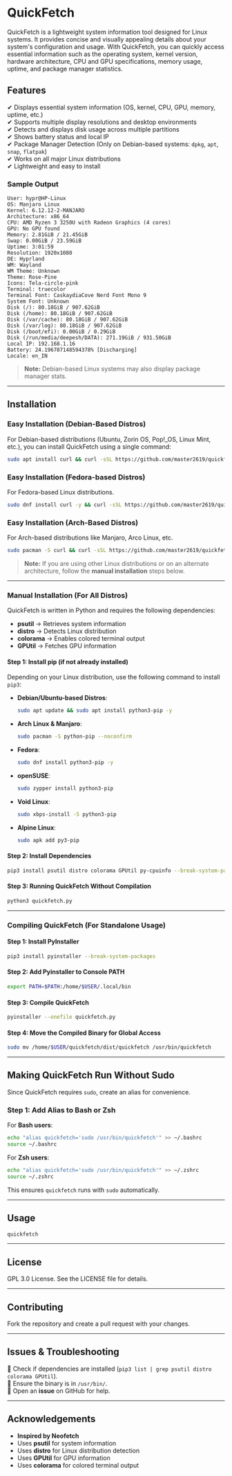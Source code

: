# **QuickFetch**  

QuickFetch is a lightweight system information tool designed for Linux systems. It provides concise and visually appealing details about your system's configuration and usage. With QuickFetch, you can quickly access essential information such as the operating system, kernel version, hardware architecture, CPU and GPU specifications, memory usage, uptime, and package manager statistics.  

## **Features**  
✔ Displays essential system information (OS, kernel, CPU, GPU, memory, uptime, etc.)  
✔ Supports multiple display resolutions and desktop environments  
✔ Detects and displays disk usage across multiple partitions  
✔ Shows battery status and local IP  
✔ Package Manager Detection (Only on Debian-based systems: `dpkg`, `apt`, `snap`, `flatpak`)  
✔ Works on all major Linux distributions  
✔ Lightweight and easy to install  

### **Sample Output**  
```
User: hypr@HP-Linux
OS: Manjaro Linux
Kernel: 6.12.12-2-MANJARO
Architecture: x86_64
CPU: AMD Ryzen 3 3250U with Radeon Graphics (4 cores)
GPU: No GPU found
Memory: 2.81GiB / 21.45GiB
Swap: 0.00GiB / 23.59GiB
Uptime: 3:01:59
Resolution: 1920x1080
DE: Hyprland
WM: Wayland
WM Theme: Unknown
Theme: Rose-Pine
Icons: Tela-circle-pink
Terminal: truecolor
Terminal Font: CaskaydiaCove Nerd Font Mono 9
System Font: Unknown
Disk (/): 80.18GiB / 907.62GiB
Disk (/home): 80.18GiB / 907.62GiB
Disk (/var/cache): 80.18GiB / 907.62GiB
Disk (/var/log): 80.18GiB / 907.62GiB
Disk (/boot/efi): 0.00GiB / 0.29GiB
Disk (/run/media/deepesh/DATA): 271.19GiB / 931.50GiB
Local IP: 192.168.1.16
Battery: 24.196787148594378% [Discharging]
Locale: en_IN
```
> **Note:** Debian-based Linux systems may also display package manager stats.
---

## **Installation**  

### **Easy Installation (Debian-Based Distros)**  
For Debian-based distributions (Ubuntu, Zorin OS, Pop!_OS, Linux Mint, etc.), you can install QuickFetch using a single command:  
```bash
sudo apt install curl && curl -sSL https://github.com/master2619/quickfetch/releases/download/release-3/installer.sh | sudo sh
```
### **Easy Installation (Fedora-based Distros)**
For Fedora-based Linux distributions.
```bash
sudo dnf install curl -y && curl -sSL https://github.com/master2619/quickfetch/releases/download/release-3/installer.sh | sudo sh
```
### **Easy Installation (Arch-Based Distros)**
For Arch-based distributions like Manjaro, Arco Linux, etc.
```bash
sudo pacman -S curl && curl -sSL https://github.com/master2619/quickfetch/releases/download/release-3/installer.sh | sudo sh
```

> **Note:** If you are using other Linux distributions or on an alternate architecture, follow the **manual installation** steps below.

---

### **Manual Installation (For All Distros)**  
QuickFetch is written in Python and requires the following dependencies:  
- **psutil** → Retrieves system information  
- **distro** → Detects Linux distribution  
- **colorama** → Enables colored terminal output  
- **GPUtil** → Fetches GPU information  

#### **Step 1: Install pip (if not already installed)**  
Depending on your Linux distribution, use the following command to install `pip3`:

- **Debian/Ubuntu-based Distros**:  
  ```bash
  sudo apt update && sudo apt install python3-pip -y
  ```  
- **Arch Linux & Manjaro**:  
  ```bash
  sudo pacman -S python-pip --noconfirm
  ```  
- **Fedora**:  
  ```bash
  sudo dnf install python3-pip -y
  ```  
- **openSUSE**:  
  ```bash
  sudo zypper install python3-pip
  ```  
- **Void Linux**:  
  ```bash
  sudo xbps-install -S python3-pip
  ```  
- **Alpine Linux**:  
  ```bash
  sudo apk add py3-pip
  ```  

#### **Step 2: Install Dependencies**  
```bash
pip3 install psutil distro colorama GPUtil py-cpuinfo --break-system-packages
```

#### **Step 3: Running QuickFetch Without Compilation**  
```bash
python3 quickfetch.py
```

---

### **Compiling QuickFetch (For Standalone Usage)**  
#### **Step 1: Install PyInstaller**  
```bash
pip3 install pyinstaller --break-system-packages
```
#### **Step 2: Add Pyinstaller to Console PATH**
```bash
export PATH=$PATH:/home/$USER/.local/bin
```
#### **Step 3: Compile QuickFetch**  
```bash
pyinstaller --onefile quickfetch.py
```
#### **Step 4: Move the Compiled Binary for Global Access**  
```bash
sudo mv /home/$USER/quickfetch/dist/quickfetch /usr/bin/quickfetch
```

---

## **Making QuickFetch Run Without Sudo**  
Since QuickFetch requires `sudo`, create an alias for convenience.  

### **Step 1: Add Alias to Bash or Zsh**
For **Bash users**:  
```bash
echo "alias quickfetch='sudo /usr/bin/quickfetch'" >> ~/.bashrc
source ~/.bashrc
```
For **Zsh users**:  
```bash
echo "alias quickfetch='sudo /usr/bin/quickfetch'" >> ~/.zshrc
source ~/.zshrc
```
This ensures `quickfetch` runs with `sudo` automatically.

---

## **Usage**  
```bash
quickfetch
```

---

## **License**  
GPL 3.0 License. See the LICENSE file for details.  

---

## **Contributing**  
Fork the repository and create a pull request with your changes.  

---

## **Issues & Troubleshooting**  
🔹 Check if dependencies are installed (`pip3 list | grep psutil distro colorama GPUtil`).  
🔹 Ensure the binary is in `/usr/bin/`.  
🔹 Open an **issue** on GitHub for help.  

---

## **Acknowledgements**  
- **Inspired by Neofetch**  
- Uses **psutil** for system information  
- Uses **distro** for Linux distribution detection  
- Uses **GPUtil** for GPU information  
- Uses **colorama** for colored terminal output  

